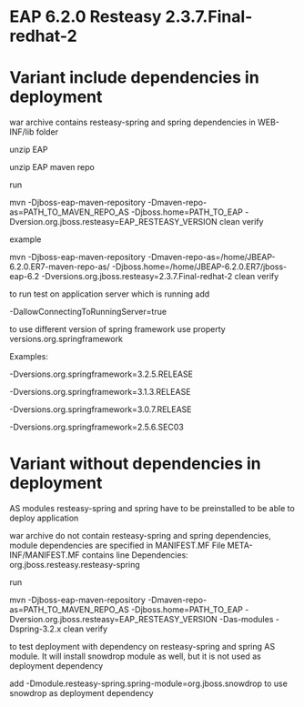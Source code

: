 # EAP 6.2.0 Resteasy 2.3.7.Final-redhat-2 #




# Variant include dependencies in deployment #

war archive contains resteasy-spring and spring dependencies in WEB-INF/lib folder

unzip EAP

unzip EAP maven repo

run 

  mvn -Djboss-eap-maven-repository -Dmaven-repo-as=PATH_TO_MAVEN_REPO_AS -Djboss.home=PATH_TO_EAP -Dversion.org.jboss.resteasy=EAP_RESTEASY_VERSION clean verify
  
example

  mvn -Djboss-eap-maven-repository -Dmaven-repo-as=/home/JBEAP-6.2.0.ER7-maven-repo-as/ -Djboss.home=/home/JBEAP-6.2.0.ER7/jboss-eap-6.2 -Dversions.org.jboss.resteasy=2.3.7.Final-redhat-2 clean verify

to run test on application server which is running add

 -DallowConnectingToRunningServer=true

to use different version of spring framework use property versions.org.springframework

Examples:
 
 -Dversions.org.springframework=3.2.5.RELEASE
 
 -Dversions.org.springframework=3.1.3.RELEASE
 
 -Dversions.org.springframework=3.0.7.RELEASE
 
 -Dversions.org.springframework=2.5.6.SEC03
 
 
# Variant without dependencies in deployment #

AS modules resteasy-spring and spring have to be preinstalled to be able to deploy application

war archive do not contain resteasy-spring and spring dependencies, module dependencies are specified in MANIFEST.MF
  File META-INF/MANIFEST.MF contains line
	Dependencies: org.jboss.resteasy.resteasy-spring


run 

  mvn -Djboss-eap-maven-repository -Dmaven-repo-as=PATH_TO_MAVEN_REPO_AS -Djboss.home=PATH_TO_EAP -Dversion.org.jboss.resteasy=EAP_RESTEASY_VERSION -Das-modules -Dspring-3.2.x clean verify

to test deployment with dependency on resteasy-spring and spring AS module. It will install snowdrop module as well, but it is not used as deployment dependency

add -Dmodule.resteasy-spring.spring-module=org.jboss.snowdrop to use snowdrop as deployment dependency
